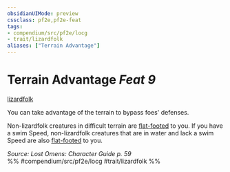```yaml
---
obsidianUIMode: preview
cssclass: pf2e,pf2e-feat
tags:
- compendium/src/pf2e/locg
- trait/lizardfolk
aliases: ["Terrain Advantage"]
---
```

# Terrain Advantage  *Feat 9*  
[lizardfolk](rules/traits/lizardfolk-b1.md)  


You can take advantage of the terrain to bypass foes' defenses.

Non-lizardfolk creatures in difficult terrain are [flat-footed](rules/conditions.md#Flat-footed) to you. If you have a swim Speed, non-lizardfolk creatures that are in water and lack a swim Speed are also [flat-footed](rules/conditions.md#Flat-footed) to you.

*Source: Lost Omens: Character Guide p. 59*  
%% #compendium/src/pf2e/locg #trait/lizardfolk %%